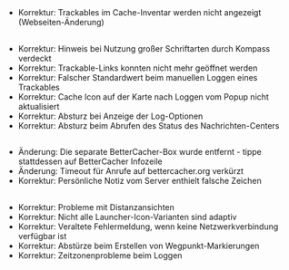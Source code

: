 ##
- Korrektur: Trackables im Cache-Inventar werden nicht angezeigt (Webseiten-Änderung)

##
- Korrektur: Hinweis bei Nutzung großer Schriftarten durch Kompass verdeckt
- Korrektur: Trackable-Links konnten nicht mehr geöffnet werden
- Korrektur: Falscher Standardwert beim manuellen Loggen eines Trackables
- Korrektur: Cache Icon auf der Karte nach Loggen vom Popup nicht aktualisiert
- Korrektur: Absturz bei Anzeige der Log-Optionen
- Korrektur: Absturz beim Abrufen des Status des Nachrichten-Centers

##
- Änderung: Die separate BetterCacher-Box wurde entfernt - tippe stattdessen auf BetterCacher Infozeile
- Änderung: Timeout für Anrufe auf bettercacher.org verkürzt
- Korrektur: Persönliche Notiz vom Server enthielt falsche Zeichen

##
- Korrektur: Probleme mit Distanzansichten
- Korrektur: Nicht alle Launcher-Icon-Varianten sind adaptiv
- Korrektur: Veraltete Fehlermeldung, wenn keine Netzwerkverbindung verfügbar ist
- Korrektur: Abstürze beim Erstellen von Wegpunkt-Markierungen
- Korrektur: Zeitzonenprobleme beim Loggen
